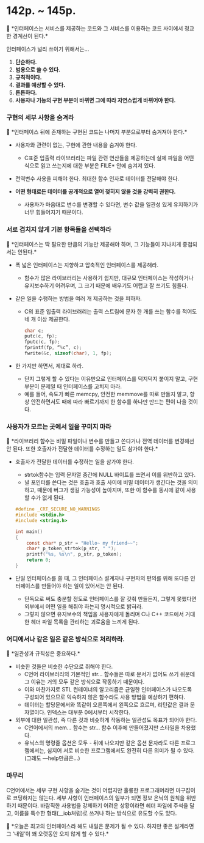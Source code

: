 # 142p. ~ 145p.

<aside>
📢 *인터페이스는 서비스를 제공하는 코드와 그 서비스를 이용하는 코드 사이에서 정교한 경계선이 된다.*

</aside>

인터페이스가 널리 쓰이기 위해서는…

1. **단순하다.**
2. **범용으로 쓸 수 있다.**
3. **규칙적이다.**
4. **결과를 예상할 수 있다.**
5. **튼튼하다.**
6. **사용자나 기능의 구현 부분이 바뀌면 그에 따라 자연스럽게 바뀌어야 한다.**

### 구현의 세부 사항을 숨겨라

<aside>
📢 *인터페이스 뒤에 존재하는 구현된 코드는 나머지 부분으로부터 숨겨져야 한다.*

</aside>

- 사용자와 관련이 없는, 구현에 관한 내용을 숨겨야 한다.
    - C표준 입출력 라이브러리는 파일 관련 연산들을 제공하는데 실제 파일을 어떤 식으로 읽고 쓰는지에 대한 부분은 FILE* 안에 숨겨져 있다.

- 전역변수 사용을 피해야 한다. 최대한 함수 인자로 데이터를 전달해야 한다.

- **어떤 형태로든 데이터를 공개적으로 열어 젖히지 않을 것을 강력히 권한다.**
    - 사용자가 마음대로 변수를 변경할 수 있다면, 변수 값을 일관성 있게 유지하기가 너무 힘들어지기 때문이다.

### 서로 겹치지 않게 기본 항목들을 선택하라

<aside>
📢 *인터페이스는 딱 필요한 만큼의 기능만 제공해야 하며, 그 기능들이 지나치게 중첩되서는 안된다.*

</aside>

- 폭 넓은 인터페이스는 지향하고 압축적인 인터페이스를 제공해라.
    - 함수가 많은 라이브러리는 사용하기 쉽지만, 대규모 인터페이스는 작성하거나 유지보수하기 어려우며, 그 크기 때문에 배우기도 어렵고 잘 쓰기도 힘들다.

- 같은 일을 수행하는 방법을 여러 개 제공하는 것을 피하자.
    - C의 표준 입출력 라이브러리는 출력 스트림에 문자 한 개를 쓰는 함수를 적어도 네 개 이상 제공한다.
        
        ```c
        char c;
        putc(c, fp);
        fputc(c, fp);
        fprintf(fp, “%c”, c);
        fwrite(&c, sizeof(char), 1, fp);
        ```
        

- 한 가지만 하면서, 제대로 하라.
    - 단지 그렇게 할 수 있다는 이유만으로 인터페이스를 덕지덕지 붙이지 말고, 구현 부분이 문제일 때 인터페이스를 고치지 마라.
    - 예를 들어, 속도가 빠른 memcpy, 안전한 memmove를 따로 만들지 말고, 항상 안전하면서도 때에 따라 빠르기까지 한 함수를 하나만 만드는 편이 나을 것이다.

### 사용자가 모르는 곳에서 일을 꾸미지 마라

<aside>
📢 *라이브러리 함수는 비밀 파일이나 변수를 만들고 쓴다거나 전역 데이터를 변경해선 안 된다. 또한 호출자가 전달한 데이터를 수정하는 일도 삼가야 한다.*

</aside>

- 호출자가 전달한 데이터를 수정하는 일을 삼가야 한다.
    - strtok함수는 입력 문자열 중간에 NULL 바이트를 쓰면서 이를 위반하고 있다.
    - 널 포인터를 쓴다는 것은 호출과 호출 사이에 비밀 데이터가 생긴다는 것을 의미하고, 때문에 버그가 생길 가능성이 높아지며, 또한 이 함수를 동시에 같이 사용할 수가 없게 된다.
    
    ```c
    #define _CRT_SECURE_NO_WARNINGS
    #include <stdio.h>
    #include <string.h>
    
    int main()
    {
        const char* p_str = "Hello~ my friend~~";
        char* p_token_strtok(p_str, " ");
        printf("%s, %s\n", p_str, p_token);
        return 0;
    }
    ```
    

- 단일 인터페이스를 쓸 때, 그 인터페이스 설계자나 구현자의 편의를 위해 또다른 인터페이스를 만들어야 하는 일이 있어서는 안 된다.
    - 단독으로 써도 충분할 정도로 인터페이스를 잘 갖춰 만들든지, 그렇게 못했다면 외부에서 어떤 일을 해줘야 하는지 명시적으로 밝혀라.
    - 그렇지 않으면 유지보수의 책임을 사용자에게 돌리며 C나 C++ 코드에서 거대한 헤더 파일 목록을 관리하는 괴로움을 느끼게 된다.

### 어디에서나 같은 일은 같은 방식으로 처리하라.

<aside>
📢 *일관성과 규칙성은 중요하다.*

</aside>

- 비슷한 것들은 비슷한 수단으로 취해야 한다.
    - C언어 라이브러리의 기본적인 str… 함수들은 따로 문서가 없어도 쓰기 쉬운데 그 이유는 거의 모두 같은 방식으로 작동하기 때문이다.
    - 이와 마찬가지로 STL 컨테이너의 알고리즘은 균일한 인터페이스가 나오도록 구성되어 있으므로 익숙하지 않은 함수라도 사용 방법을 예상하기 편하다.
    - 데이터는 할당문에서와 똑같이 오른쪽에서 왼쪽으로 흐르며, 리턴값은 결과 문자열이다. 인덱스는 대부분 0에서부터 시작한다.
- 외부에 대한 일관성, 즉 다른 것과 비슷하게 작동하는 일관성도 목표가 되어야 한다.
    - C언어에서의 mem… 함수는 str… 함수 이후에 만들어졌지만 스타일을 차용했다.
    - 유닉스의 명령줄 옵션은 모두 - 뒤에 나오지만 같은 옵션 문자라도 다른 프로그램에서는, 심지어 서로 비슷한 프로그램에서도 완전히 다른 의미가 될 수 있다. (그래도 —help만큼은…)

### 마무리

C언어에서는 세부 구현 사항을 숨기는 것이 어렵지만 훌륭한 프로그래머라면 마구잡이로 코딩하지는 않는다. 세부 사항이 인터페이스의 일부가 되면 정보 은닉의 원칙을 위반하기 때문이다. 바람직한 사용법을 강제하기 어려운 상황이라면 헤더 파일에 주석을 달고, 이름을 특수한 형태(__iob처럼)로 쓰거나 하는 방식으로 유도할 수도 있다.

<aside>
📢 *오늘은 최고의 인터페이스라 해도 내일은 문제가 될 수 있다. 하지만 좋은 설계라면 그 ‘내일’이 꽤 오랫동안 오지 않게 할 수 있다.*

</aside>
